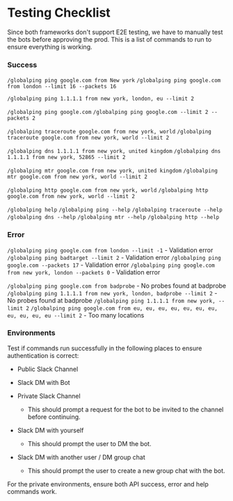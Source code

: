 # Testing Checklist

Since both frameworks don't support E2E testing, we have to manually test the bots before approving the prod. This is a list of commands to run to ensure everything is working.

### Success

`/globalping ping google.com from New york`
`/globalping ping google.com from london --limit 16 --packets 16`

`/globalping ping 1.1.1.1 from new york, london, eu --limit 2`

`/globalping ping google.com`
`/globalping ping google.com --limit 2 --packets 2`

`/globalping traceroute google.com from new york, world`
`/globalping traceroute google.com from new york, world --limit 2`

`/globalping dns 1.1.1.1 from new york, united kingdom`
`/globalping dns 1.1.1.1 from new york, 52865 --limit 2`

`/globalping mtr google.com from new york, united kingdom`
`/globalping mtr google.com from new york, world --limit 2`

`/globalping http google.com from new york, world`
`/globalping http google.com from new york, world --limit 2`

`/globalping help`
`/globalping ping --help`
`/globalping traceroute --help`
`/globalping dns --help`
`/globalping mtr --help`
`/globalping http --help`

### Error

`/globalping ping google.com from london --limit -1` - Validation error
`/globalping ping badtarget --limit 2` - Validation error
`/globalping ping google.com --packets 17` - Validation error
`/globalping ping google.com from new york, london --packets 0` - Validation error

`/globalping ping google.com from badprobe` - No probes found at badprobe
`/globalping ping 1.1.1.1 from new york, london, badprobe --limit 2` - No probes found at badprobe
`/globalping ping 1.1.1.1 from new york, --limit 2`
`/globalping ping google.com from eu, eu, eu, eu, eu, eu, eu, eu, eu, eu, eu --limit 2` - Too many locations

### Environments

Test if commands run successfully in the following places to ensure authentication is correct:

- Public Slack Channel
- Slack DM with Bot

- Private Slack Channel
  - This should prompt a request for the bot to be invited to the channel before continuing.
- Slack DM with yourself
  - This should prompt the user to DM the bot.
- Slack DM with another user / DM group chat
  - This should prompt the user to create a new group chat with the bot.

For the private environments, ensure both API success, error and help commands work.
